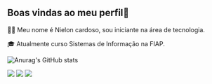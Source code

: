 ## Boas vindas ao meu perfil💫

👩‍💻 Meu nome é Nielon cardoso, sou iniciante na área de tecnologia.

🎓 Atualmente curso Sistemas de Informação na FIAP.


![Anurag's GitHub stats](https://github-readme-stats.vercel.app/api?username=nieloncardoso&show_icons=true&theme=transparent)


<div> 

  <a href="https://discord.gg/nieloncardoso" target="_blank"><img src="https://img.shields.io/badge/Discord-7289DA?style=for-the-badge&logo=discord&logoColor=white" target="_blank"></a> 
  <a href = "nielon.reis@youxlab.com.br"><img src="https://img.shields.io/badge/-Gmail-%23333?style=for-the-badge&logo=gmail&logoColor=white" target="_blank"></a>
  <a href="-------" target="_blank"><img src="https://img.shields.io/badge/-LinkedIn-%230077B5?style=for-the-badge&logo=linkedin&logoColor=white" target="_blank"></a> 
  
</div>
